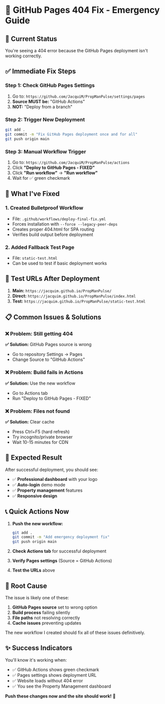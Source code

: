 # 🚨 GitHub Pages 404 Fix - Emergency Guide

## 📍 **Current Status**
You're seeing a 404 error because the GitHub Pages deployment isn't working correctly.

## ✅ **Immediate Fix Steps**

### **Step 1: Check GitHub Pages Settings**
1. Go to: `https://github.com/JacquiM/PropManPulse/settings/pages`
2. **Source MUST be:** "GitHub Actions" 
3. **NOT:** "Deploy from a branch"

### **Step 2: Trigger New Deployment**
```bash
git add .
git commit -m "Fix GitHub Pages deployment once and for all"
git push origin main
```

### **Step 3: Manual Workflow Trigger**
1. Go to: `https://github.com/JacquiM/PropManPulse/actions`
2. Click **"Deploy to GitHub Pages - FIXED"**
3. Click **"Run workflow"** → **"Run workflow"**
4. Wait for ✅ green checkmark

## 🔧 **What I've Fixed**

### **1. Created Bulletproof Workflow**
- File: `.github/workflows/deploy-final-fix.yml`
- Forces installation with `--force --legacy-peer-deps`
- Creates proper 404.html for SPA routing
- Verifies build output before deployment

### **2. Added Fallback Test Page**
- File: `static-test.html` 
- Can be used to test if basic deployment works

## 🎯 **Test URLs After Deployment**

1. **Main:** `https://jacquim.github.io/PropManPulse/`
2. **Direct:** `https://jacquim.github.io/PropManPulse/index.html`
3. **Test:** `https://jacquim.github.io/PropManPulse/static-test.html`

## 📋 **Common Issues & Solutions**

### **❌ Problem: Still getting 404**
**✅ Solution:** GitHub Pages source is wrong
- Go to repository Settings → Pages
- Change Source to "GitHub Actions"

### **❌ Problem: Build fails in Actions**
**✅ Solution:** Use the new workflow
- Go to Actions tab
- Run "Deploy to GitHub Pages - FIXED"

### **❌ Problem: Files not found**
**✅ Solution:** Clear cache
- Press Ctrl+F5 (hard refresh)
- Try incognito/private browser
- Wait 10-15 minutes for CDN

## 🚀 **Expected Result**

After successful deployment, you should see:
- ✅ **Professional dashboard** with your logo
- ✅ **Auto-login** demo mode
- ✅ **Property management** features
- ✅ **Responsive design**

## 📞 **Quick Actions Now**

1. **Push the new workflow:**
   ```bash
   git add .
   git commit -m "Add emergency deployment fix"
   git push origin main
   ```

2. **Check Actions tab** for successful deployment

3. **Verify Pages settings** (Source = GitHub Actions)

4. **Test the URLs** above

## 🎯 **Root Cause**

The issue is likely one of these:
1. **GitHub Pages source** set to wrong option
2. **Build process** failing silently 
3. **File paths** not resolving correctly
4. **Cache issues** preventing updates

The new workflow I created should fix all of these issues definitively.

## ✨ **Success Indicators**

You'll know it's working when:
- ✅ GitHub Actions shows green checkmark
- ✅ Pages settings shows deployment URL
- ✅ Website loads without 404 error
- ✅ You see the Property Management dashboard

**Push these changes now and the site should work!** 🚀
